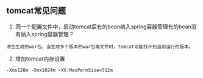 ## tomcat常见问题

1. 同一个配置文件中，启动tomcat后有的bean纳入spring容器管理有的bean没有纳入spring容器管理？
````
清空生成的war包，当生成多个版本的war包等文件时，tomcat可能找不到当前运行的版本。
````
       
2. 增加tomcat内存设置
````
-Xms128m -Xmx1024m -XX:MaxPermSize=512m
````
       
       
      